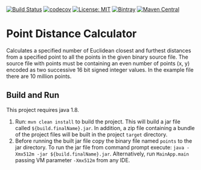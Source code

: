 [![Build Status](https://travis-ci.org/ajurge/point-distance-calculator.svg?branch=master)](https://travis-ci.org/ajurge/point-distance-calculator)
[![codecov](https://codecov.io/gh/ajurge/point-distance-calculator/branch/master/graph/badge.svg)](https://codecov.io/gh/ajurge/point-distance-calculator)
[![License: MIT](https://img.shields.io/badge/License-MIT-yellow.svg)](https://opensource.org/licenses/MIT)
[![Bintray](https://api.bintray.com/packages/ajurge/com.bipinet.pointsdistance/point-distance-calculator/images/download.svg)](https://bintray.com/ajurge/com.bipinet.pointsdistance/point-distance-calculator/_latestVersion)
[![Maven Central](https://img.shields.io/maven-central/v/com.bipinet.pointsdistance/point-distance-calculator.svg)](http://search.maven.org/#search%7Cga%7C1%7Cg%3A%22com.bipinet.pointsdistance%22)  

# Point Distance Calculator 
Calculates a specified number of Euclidean closest and furthest distances from a specified point to all the points in the given binary source file.
The source file with points must be containing an even number of points (x, y) encoded as two successive 16 bit signed integer values.
In the example file there are 10 million points.

## Build and Run
This project requires java 1.8.

1. Run: `mvn clean install` to build the project. This will build a jar file called `${build.finalName}.jar`. 
In addition, a zip file containing a bundle of the project files will be built in the project `target` directory.
2. Before running the built jar file copy the binary file named `points` to the jar directory. 
To run the jar file from command prompt execute: `java -Xmx512m -jar ${build.finalName}.jar`. 
Alternatively, run `MainApp.main` passing VM parameter `-Xmx512m` from any IDE.

